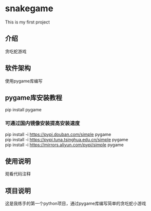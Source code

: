 # snakegame
This is my first project

## 介绍
贪吃蛇游戏

## 软件架构
使用pygame库编写

## pygame库安装教程
pip install pygame
### 可通过国内镜像安装提高安装速度
pip install -i https://pypi.douban.com/simple pygame  
pip install -i https://pypi.tuna.tsinghua.edu.cn/simple pygame  
pip install -i https://mirrors.aliyun.com/pypi/simple pygame  

## 使用说明
观看代码注释

## 项目说明
这是我练手的第一个python项目，通过pygame库编写简单的贪吃蛇小游戏
